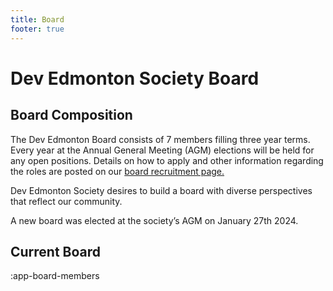 ```yaml
---
title: Board
footer: true
---
```


# Dev Edmonton Society Board

## Board Composition

The Dev Edmonton Board consists of 7 members filling three year terms. Every year at the Annual General Meeting (AGM) elections will be held for any open positions. Details on how to apply and other information regarding the roles are posted on our [board recruitment page.](https://devedmonton.com/board_recruiting)

Dev Edmonton Society desires to build a board with diverse perspectives that reflect our community.

A new board was elected at the society’s AGM on January 27th 2024.

## Current Board

:app-board-members